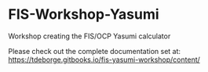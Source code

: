 # FIS-Workshop-Yasumi
Workshop creating the FIS/OCP Yasumi calculator

Please check out the complete documentation set at:
https://tdeborge.gitbooks.io/fis-yasumi-workshop/content/
